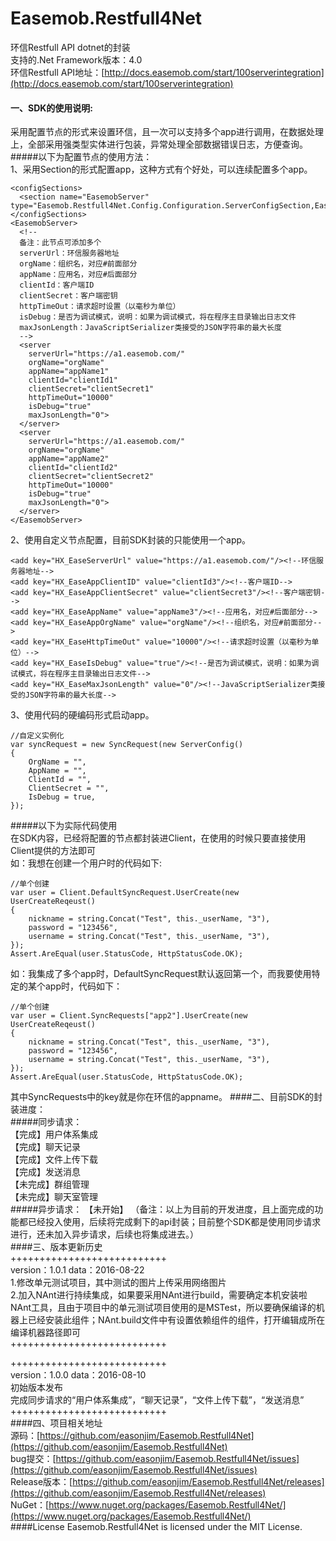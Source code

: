 # Easemob.Restfull4Net
环信Restfull API dotnet的封装  
支持的.Net Framework版本：4.0   
环信Restfull API地址：[http://docs.easemob.com/start/100serverintegration](http://docs.easemob.com/start/100serverintegration)  

#### 一、SDK的使用说明:   
采用配置节点的形式来设置环信，且一次可以支持多个app进行调用，在数据处理上，全部采用强类型实体进行包装，异常处理全部数据错误日志，方便查询。  
#####以下为配置节点的使用方法：  
1、采用Section的形式配置app，这种方式有个好处，可以连续配置多个app。  
```
<configSections>
  <section name="EasemobServer" type="Easemob.Restfull4Net.Config.Configuration.ServerConfigSection,Easemob.Restfull4Net"/>
</configSections>
<EasemobServer>
  <!--
  备注：此节点可添加多个
  serverUrl：环信服务器地址
  orgName：组织名，对应#前面部分
  appName：应用名，对应#后面部分
  clientId：客户端ID
  clientSecret：客户端密钥
  httpTimeOut：请求超时设置（以毫秒为单位）
  isDebug：是否为调试模式，说明：如果为调试模式，将在程序主目录输出日志文件
  maxJsonLength：JavaScriptSerializer类接受的JSON字符串的最大长度
  -->
  <server 
    serverUrl="https://a1.easemob.com/" 
    orgName="orgName" 
    appName="appName1" 
    clientId="clientId1" 
    clientSecret="clientSecret1" 
    httpTimeOut="10000" 
    isDebug="true" 
    maxJsonLength="0">
  </server>
  <server
    serverUrl="https://a1.easemob.com/"
    orgName="orgName"
    appName="appName2"
    clientId="clientId2"
    clientSecret="clientSecret2"
    httpTimeOut="10000"
    isDebug="true"
    maxJsonLength="0">
  </server>
</EasemobServer>
```
2、使用自定义节点配置，目前SDK封装的只能使用一个app。
```
<add key="HX_EaseServerUrl" value="https://a1.easemob.com/"/><!--环信服务器地址-->
<add key="HX_EaseAppClientID" value="clientId3"/><!--客户端ID-->
<add key="HX_EaseAppClientSecret" value="clientSecret3"/><!--客户端密钥-->
<add key="HX_EaseAppName" value="appName3"/><!--应用名，对应#后面部分-->
<add key="HX_EaseAppOrgName" value="orgName"/><!--组织名，对应#前面部分-->
<add key="HX_EaseHttpTimeOut" value="10000"/><!--请求超时设置（以毫秒为单位）-->
<add key="HX_EaseIsDebug" value="true"/><!--是否为调试模式，说明：如果为调试模式，将在程序主目录输出日志文件-->
<add key="HX_EaseMaxJsonLength" value="0"/><!--JavaScriptSerializer类接受的JSON字符串的最大长度-->
```
3、使用代码的硬编码形式启动app。
```
//自定义实例化
var syncRequest = new SyncRequest(new ServerConfig()
{
    OrgName = "",
    AppName = "",
    ClientId = "",
    ClientSecret = "",
    IsDebug = true,
});
```
#####以下为实际代码使用   
在SDK内容，已经将配置的节点都封装进Client，在使用的时候只要直接使用Client提供的方法即可   
如：我想在创建一个用户时的代码如下:   
```
//单个创建
var user = Client.DefaultSyncRequest.UserCreate(new UserCreateReqeust()
{
    nickname = string.Concat("Test", this._userName, "3"),
    password = "123456",
    username = string.Concat("Test", this._userName, "3"),
});
Assert.AreEqual(user.StatusCode, HttpStatusCode.OK);
```
如：我集成了多个app时，DefaultSyncRequest默认返回第一个，而我要使用特定的某个app时，代码如下：
```
//单个创建
var user = Client.SyncRequests["app2"].UserCreate(new UserCreateReqeust()
{
    nickname = string.Concat("Test", this._userName, "3"),
    password = "123456",
    username = string.Concat("Test", this._userName, "3"),
});
Assert.AreEqual(user.StatusCode, HttpStatusCode.OK);
```
其中SyncRequests中的key就是你在环信的appname。
####二、目前SDK的封装进度：   
#####同步请求：  
【完成】用户体系集成  
【完成】聊天记录  
【完成】文件上传下载  
【完成】发送消息  
【未完成】群组管理  
【未完成】聊天室管理  
#####异步请求：
【未开始】
（备注：以上为目前的开发进度，且上面完成的功能都已经投入使用，后续将完成剩下的api封装；目前整个SDK都是使用同步请求进行，还未加入异步请求，后续也将集成进去。）  
####三、版本更新历史  
+++++++++++++++++++++++++++  
version：1.0.1  data：2016-08-22  
1.修改单元测试项目，其中测试的图片上传采用网络图片  
2.加入NAnt进行持续集成，如果要采用NAnt进行build，需要确定本机安装啦NAnt工具，且由于项目中的单元测试项目使用的是MSTest，所以要确保编译的机器上已经安装此组件；NAnt.build文件中有设置依赖组件的组件，打开编辑成所在编译机器路径即可  
+++++++++++++++++++++++++++  
  
+++++++++++++++++++++++++++  
version：1.0.0  data：2016-08-10  
初始版本发布  
完成同步请求的“用户体系集成”，“聊天记录”，“文件上传下载”，“发送消息”  
+++++++++++++++++++++++++++  
####四、项目相关地址  
源码：[https://github.com/easonjim/Easemob.Restfull4Net](https://github.com/easonjim/Easemob.Restfull4Net)  
bug提交：[https://github.com/easonjim/Easemob.Restfull4Net/issues](https://github.com/easonjim/Easemob.Restfull4Net/issues)  
Release版本：[https://github.com/easonjim/Easemob.Restfull4Net/releases](https://github.com/easonjim/Easemob.Restfull4Net/releases)  
NuGet：[https://www.nuget.org/packages/Easemob.Restfull4Net/](https://www.nuget.org/packages/Easemob.Restfull4Net/)  
####License
Easemob.Restfull4Net is licensed under the MIT License.